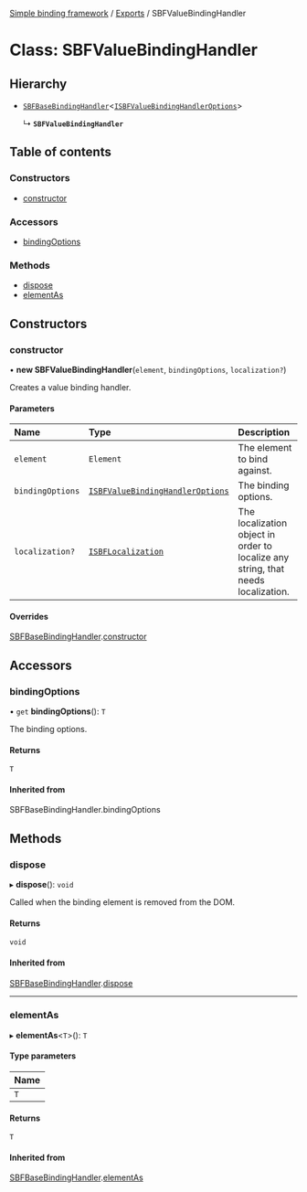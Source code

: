 [Simple binding framework](../README.md) / [Exports](../modules.md) / SBFValueBindingHandler

# Class: SBFValueBindingHandler

## Hierarchy

- [`SBFBaseBindingHandler`](SBFBaseBindingHandler.md)<[`ISBFValueBindingHandlerOptions`](../interfaces/ISBFValueBindingHandlerOptions.md)\>

  ↳ **`SBFValueBindingHandler`**

## Table of contents

### Constructors

- [constructor](SBFValueBindingHandler.md#constructor)

### Accessors

- [bindingOptions](SBFValueBindingHandler.md#bindingoptions)

### Methods

- [dispose](SBFValueBindingHandler.md#dispose)
- [elementAs](SBFValueBindingHandler.md#elementas)

## Constructors

### constructor

• **new SBFValueBindingHandler**(`element`, `bindingOptions`, `localization?`)

Creates a value binding handler.

#### Parameters

| Name | Type | Description |
| :------ | :------ | :------ |
| `element` | `Element` | The element to bind against. |
| `bindingOptions` | [`ISBFValueBindingHandlerOptions`](../interfaces/ISBFValueBindingHandlerOptions.md) | The binding options. |
| `localization?` | [`ISBFLocalization`](../interfaces/ISBFLocalization.md) | The localization object in order to localize any string, that needs localization. |

#### Overrides

[SBFBaseBindingHandler](SBFBaseBindingHandler.md).[constructor](SBFBaseBindingHandler.md#constructor)

## Accessors

### bindingOptions

• `get` **bindingOptions**(): `T`

The binding options.

#### Returns

`T`

#### Inherited from

SBFBaseBindingHandler.bindingOptions

## Methods

### dispose

▸ **dispose**(): `void`

Called when the binding element is removed from the DOM.

#### Returns

`void`

#### Inherited from

[SBFBaseBindingHandler](SBFBaseBindingHandler.md).[dispose](SBFBaseBindingHandler.md#dispose)

___

### elementAs

▸ **elementAs**<`T`\>(): `T`

#### Type parameters

| Name |
| :------ |
| `T` |

#### Returns

`T`

#### Inherited from

[SBFBaseBindingHandler](SBFBaseBindingHandler.md).[elementAs](SBFBaseBindingHandler.md#elementas)
